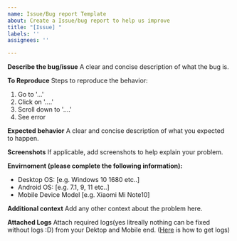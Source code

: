 ```yaml
---
name: Issue/Bug report Template
about: Create a Issue/bug report to help us improve
title: "[Issue] "
labels: ''
assignees: ''

---
```


**Describe the bug/issue**
A clear and concise description of what the bug is.

**To Reproduce**
Steps to reproduce the behavior:
1. Go to '...'
2. Click on '....'
3. Scroll down to '....'
4. See error

**Expected behavior**
A clear and concise description of what you expected to happen.

**Screenshots**
If applicable, add screenshots to help explain your problem.

**Envirnoment (please complete the following information):**
 - Desktop OS: [e.g. Windows 10 1680 etc..]
 - Android OS: [e.g. 7.1, 9, 11 etc..]
 - Mobile Device Model [e.g. Xiaomi Mi Note10]

**Additional context**
Add any other context about the problem here.

**Attached Logs**
Attach required logs(yes litreally nothing can be fixed without logs :D) from your Dektop and Mobile end. ([Here](https://github.com/ShootingKing-AM/PhoneVR#issue--bug-reporting) is how to get logs)
